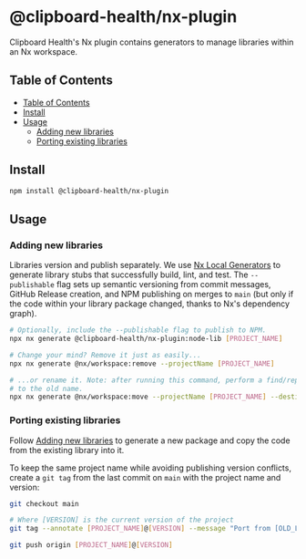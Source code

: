 # @clipboard-health/nx-plugin

Clipboard Health's Nx plugin contains generators to manage libraries within an Nx workspace.

## Table of Contents

- [Table of Contents](#table-of-contents)
- [Install](#install)
- [Usage](#usage)
  - [Adding new libraries](#adding-new-libraries)
  - [Porting existing libraries](#porting-existing-libraries)

## Install

```bash
npm install @clipboard-health/nx-plugin
```

## Usage

### Adding new libraries

Libraries version and publish separately. We use [Nx Local Generators](https://nx.dev/recipes/generators/local-generators) to generate library stubs that successfully build, lint, and test. The `--publishable` flag sets up semantic versioning from commit messages, GitHub Release creation, and NPM publishing on merges to `main` (but only if the code within your library package changed, thanks to Nx's dependency graph).

```bash
# Optionally, include the --publishable flag to publish to NPM.
npx nx generate @clipboard-health/nx-plugin:node-lib [PROJECT_NAME]

# Change your mind? Remove it just as easily...
npx nx generate @nx/workspace:remove --projectName [PROJECT_NAME]

# ...or rename it. Note: after running this command, perform a find/replace for remaining references
# to the old name.
npx nx generate @nx/workspace:move --projectName [PROJECT_NAME] --destination [NEW_PROJECT_NAME]
```

### Porting existing libraries

Follow [Adding new libraries](#adding-new-libraries) to generate a new package and copy the code from the existing library into it.

To keep the same project name while avoiding publishing version conflicts, create a `git tag` from the last commit on `main` with the project name and version:

```bash
git checkout main

# Where [VERSION] is the current version of the project
git tag --annotate [PROJECT_NAME]@[VERSION] --message "Port from [OLD_LOCATION]"

git push origin [PROJECT_NAME]@[VERSION]
```
